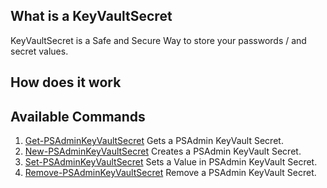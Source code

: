 ## What is a KeyVaultSecret

KeyVaultSecret is a Safe and Secure Way to store your passwords / and secret values.

## How does it work


## Available Commands

1. [Get-PSAdminKeyVaultSecret][GetCommand] Gets a PSAdmin KeyVault Secret.
2. [New-PSAdminKeyVaultSecret][NewCommand] Creates a PSAdmin KeyVault Secret.
3. [Set-PSAdminKeyVaultSecret][SetCommand] Sets a Value in PSAdmin KeyVault Secret.
4. [Remove-PSAdminKeyVaultSecret][RemoveCommand] Remove a PSAdmin KeyVault Secret.

[GetCommand]: https://github.com/romero126/PSAdmin/blob/master/Docs/Commands/PSAdminKeyVaultSecret/Get-PSAdminKeyVaultSecret.md
[NewCommand]: https://github.com/romero126/PSAdmin/blob/master/Docs/Commands/PSAdminKeyVaultSecret/New-PSAdminKeyVaultSecret.md
[SetCommand]: https://github.com/romero126/PSAdmin/blob/master/Docs/Commands/PSAdminKeyVaultSecret/Set-PSAdminKeyVaultSecret.md
[RemoveCommand]: https://github.com/romero126/PSAdmin/blob/master/Docs/Commands/PSAdminKeyVaultSecret/Remove-PSAdminKeyVaultSecret.md
